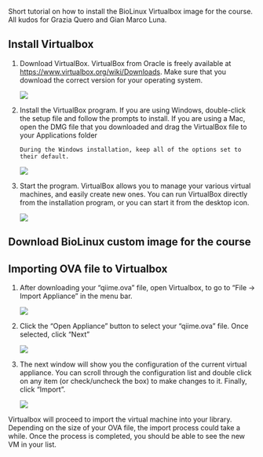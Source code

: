 Short tutorial on how to install the BioLinux Virtualbox image for the course. All kudos for Grazia Quero and Gian Marco Luna.

## Install Virtualbox
1. Download VirtualBox. VirtualBox from Oracle is freely available at https://www.virtualbox.org/wiki/Downloads. Make sure that you download the correct version for your operating system.

    ![](https://github.com/genomewalker/microbeco2015/blob/master/install-biolinux/images/1.png)

2. Install the VirtualBox program. If you are using Windows, double-click the setup file and follow the prompts to install. If you are using a Mac, open the DMG file that you downloaded and drag the VirtualBox file to your Applications folder
    ```
    During the Windows installation, keep all of the options set to their default.
    ```

   ![](https://github.com/genomewalker/microbeco2015/blob/master/install-biolinux/images/2.png)

3. Start the program. VirtualBox allows you to manage your various virtual machines, and easily create new ones. You can run VirtualBox directly from the installation program, or you can start it from the desktop icon.

    ![](https://github.com/genomewalker/microbeco2015/blob/master/install-biolinux/images/3.png)


## Download BioLinux custom image for the course




## Importing OVA file to Virtualbox
1. After downloading your “qiime.ova” file, open Virtualbox, to go to “File -> Import Appliance” in the menu bar.

    ![](https://github.com/genomewalker/microbeco2015/blob/master/install-biolinux/images/4.png)

2. Click the “Open Appliance” button to select your “qiime.ova” file. Once selected, click “Next”

    ![](https://github.com/genomewalker/microbeco2015/blob/master/install-biolinux/images/5.png)

3. The next window will show you the configuration of the current virtual appliance. You can scroll through the configuration list and double click on any item (or check/uncheck the box) to make changes to it. Finally, click “Import”.

    ![](https://github.com/genomewalker/microbeco2015/blob/master/install-biolinux/images/6.png)

Virtualbox will proceed to import the virtual machine into your library. Depending on the size of your OVA file, the import process could take a while. Once the process is completed, you should be able to see the new VM in your list.

